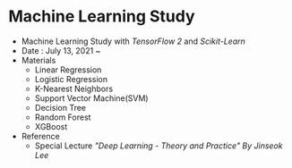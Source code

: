 # Machine Learning Study

- Machine Learning Study with *TensorFlow 2* and *Scikit-Learn* 
- Date : July 13, 2021 ~
- Materials
    - Linear Regression
    - Logistic Regression
    - K-Nearest Neighbors
    - Support Vector Machine(SVM)
    - Decision Tree
    - Random Forest
    - XGBoost
- Reference
    - Special Lecture *"Deep Learning - Theory and Practice" By Jinseok Lee*
